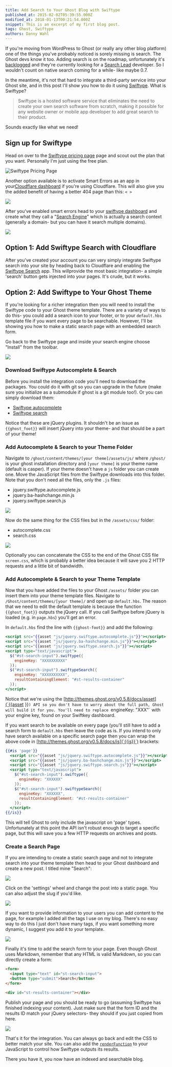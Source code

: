 ```yaml
---
title: Add Search to Your Ghost Blog with Swiftype
published_at: 2015-02-02T05:39:55.000Z
modified_at: 2018-01-13T00:21:54.000Z
snippet: This is an excerpt of my first blog post.
tags: Ghost, Swiftype
authors: Danny Wahl
---
```


If you're moving from WordPress to Ghost (or really any other blog platform) one
of the things you've probably noticed is sorely missing is search. The Ghost
devs know it too. Adding search is on the roadmap, unfortunately it's
[backlogged](https://trello.com/c/tNNWYXzf/51-search) and they're currently
looking for a [Search Lead](https://ghost.org/contribute/search-lead/)
developer. So I wouldn't count on native search coming for a while- like maybe
0.7.

In the meantime, it's not that hard to integrate a third-party service into your
Ghost site, and in this post I'll show you how to do it using
[Swiftype](https://swiftype.com/). What is Swiftype?

> Swiftype is a hosted software service that eliminates the need to create your
> own search software from scratch, making it possible for any website owner or
> mobile app developer to add great search to their product.

Sounds exactly like what we need!

## Sign up for Swiftype

Head on over to the [Swiftype pricing page](https://swiftype.com/pricing) page
and scout out the plan that you want. Personally I'm just using the free plan.

![Swiftype Pricing Page](/blog//blog/add-search-to-your-ghost-blog/swiftype-pricing-overview.png)

Another option available is to activate Smart Errors as an app in
your[Cloudflare dashboard](https://www.cloudflare.com/zone-picker?from=/cloudflare-apps)
if you're using Cloudflare. This will also give you the added benefit of having
a better 404 page than this: `< >`

![](/blog/add-search-to-your-ghost-blog/smart-errors-cloudflare-app.png)

After you've enabled smart errors head to your
[swiftype dashboard](https://swiftype.com/home) and create what they call a
"[Search Engine](https://swiftype.com/engines/new)" which is actually a search
context (generally a domain- but you can have it search multiple domains).

![](/blog/add-search-to-your-ghost-blog/swiftype-search-engine-overview.png)

## Option 1: Add Swiftype Search with Cloudflare

After you've created your account you can very simply integrate Swiftype search
into your site by heading back to Cloudflare and enabling the
[Swiftype Search](https://www.cloudflare.com/apps/swiftype_search) app. This
willprovide the most basic integration- a simple 'search' button gets injected
into your pages. It's crude, but it works.

## Option 2: Add Swiftype to Your Ghost Theme

If you're looking for a richer integration then you will need to install the
Swiftype code to your Ghost theme template. There are a variety of ways to do
this- you could add a search icon to your footer, or to your `default.hbs`
template file if you want every page to be searchable. However, I'll be showing
you how to make a static search page with an embedded search form.

Go back to the Swiftype page and inside your search engine choose "Install" from
the toolbar.

![](/blog/add-search-to-your-ghost-blog/swiftype-searchengine-toolbar.png)

### Download Swiftype Autocomplete & Search

Before you install the integration code you'll need to download the packages.
You could do it with git so you can upgrade in the future (make sure you
initialize as a submodule if ghost is a git module too!). Or you can simply
download them:

- [Swiftype autocomplete](https://github.com/swiftype/swiftype-autocomplete-jquery)
- [Swiftype search](https://github.com/swiftype/swiftype-search-jquery)

Notice that these are jQuery plugins. It shouldn't be an issue as
`{{ghost_foot}}` will insert jQuery into your theme- and that should be a part
of your theme!

### Add Autocomplete & Search to your Theme Folder

Navigate to `/ghost/content/themes/[your theme]/assets/js/` where `/ghost/` is
your ghost installation directory and `[your theme]` is your theme name (default
is casper). If your theme doesn't have a `js` folder you can create one. Move
the JavaScript files from the Swiftype downloads into this folder. Note that you
don't need all the files, only the `.js` files:

- jquery.swiftype.autocomplete.js
- jquery.ba-hashchange.min.js
- jquery.swiftype.search.js

![](/blog/add-search-to-your-ghost-blog/swiftype-js-files-added-to-ghost.png)

Now do the same thing for the CSS files but in the `/assets/css/` folder:

- autocomplete.css
- search.css

![](/blog/add-search-to-your-ghost-blog/swiftype-css-files-added-to-ghost.png)

Optionally you can concatenate the CSS to the end of the Ghost CSS file
`screen.css`, which is probably a better idea because it will save you 2 HTTP
requests and a little bit of bandwidth.

### Add Autocomplete & Search to your Theme Template

Now that you have added the files to your Ghost `/assets/` folder you can insert
them into your theme template files. Navigate to
`/Ghost/content/themes/[your theme]/` and open up `default.hbs`. The reason that
we need to edit the default template is because the function `{{ghost_foot}}`
outputs the jQuery call. If you call Swiftype before jQuery is loaded (e.g. in
`page.hbs`) you'll get an error.

In `default.hbs` find the line with `{{ghost-foot}}` and add the following:

```handlebars
<script src="{{asset "js/jquery.swiftype.autocomplete.js"}}"></script>
<script src="{{asset "js/jquery.ba-hashchange.min.js"}}"></script>
<script src="{{asset "js/jquery.swiftype.search.js"}}"></script>
<script type="text/javascript">
  $("#st-search-input").swiftype({
    engineKey: "XXXXXXXXXX"
  });
  $("#st-search-input").swiftypeSearch({
    engineKey: "XXXXXXXXXX",
    resultContainingElement: "#st-results-container"
  });
</script>
```

Notice that we're using the
[http://themes.ghost.org/v0.5.8/docs/asset](`{{asset }}`) API so you don't have
to worry about the full path, Ghost will build it for you. You'll need to
replace `engineKey: "XXX"` with your engine key, found on your Swiftkey
dashboard.

If you want search to be available on every page (you'll still have to add a
search form to `default.hbs` then leave the code as is. If you intend to only
have search available on a specific search page then you can wrap the above code
in [http://themes.ghost.org/v0.5.8/docs/is](`{{is}}`) brackets:

```handlebars
{{#is 'page'}}
  <script src="{{asset "js/jquery.swiftype.autocomplete.js"}}"></script>
  <script src="{{asset "js/jquery.ba-hashchange.min.js"}}"></script>
  <script src="{{asset "js/jquery.swiftype.search.js"}}"></script>
  <script type="text/javascript">
    $("#st-search-input").swiftype({
      engineKey: "XXXXXX"
    });
    $("#st-search-input").swiftypeSearch({
      engineKey: "XXXXXX",
      resultContainingElement: "#st-results-container"
    });
  </script>
{{/is}}
```

This will tell Ghost to only include the javascript on 'page' types.
Unfortunately at this point the API isn't robust enough to target a specific
page, but this will save you a few HTTP requests on archives and posts.

### Create a Search Page

If you are intending to create a static search page and not to integrate search
into your theme template then head to your Ghost dashboard and create a new
post. I titled mine "Search":

![](/blog/add-search-to-your-ghost-blog/post-named-search-in-ghost.png)

Click on the 'settings' wheel and change the post into a static page. You can
also adjust the slug if you'd like.

![](/blog/add-search-to-your-ghost-blog/adjusting-a-post-type-in-ghost.png)

If you want to provide information to your users you can add content to the
page, for example I added all the tags I use on my blog. There's no easy way to
do this I just don't have many tags, if you want something more dynamic, I
suggest you add it to your template.

![](/blog/add-search-to-your-ghost-blog/edited-search-page-with-content.png)

Finally it's time to add the search form to your page. Even though Ghost uses
Markdown, remember that any HTML is valid Markdown, so you can directly create a
form:

```markdown
<form>
  <input type="text" id="st-search-input">
  <button type="submit">Search</button>
</form>

<div id="st-results-container"></div>
```

Publish your page and you should be ready to go (assuming Swiftype has finished
indexing your content). Just make sure that the form ID and the results ID match
your jQuery selectors- they should if you just copied from here.

![](/blog/add-search-to-your-ghost-blog/swiftype-autocomplete.png)

That's it for the integration. You can always go back and edit the CSS to better
match your site. You can also add the
[`renderFunction`](https://swiftype.com/engines/iyware-dot-com/install) to your
JavaScript to control how Swiftype outputs its results.

There you have it, you now have an indexed and searchable blog.
